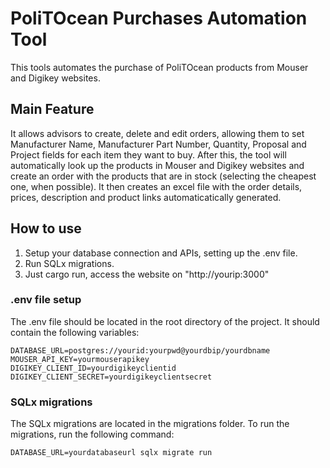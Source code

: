# PoliTOcean Purchases Automation Tool
This tools automates the purchase of PoliTOcean products from Mouser and Digikey websites.
## Main Feature
It allows advisors to create, delete and edit orders, allowing them to set Manufacturer Name, Manufacturer Part Number, Quantity,
Proposal and Project fields for each item they want to buy. After this, the tool will automatically look up the products in Mouser and Digikey websites and create an order with the products that are in stock (selecting the cheapest one, when possible). It then creates an excel file with the order details, prices, description and product links automaticatically generated.
## How to use
1. Setup your database connection and APIs, setting up the .env file.
2. Run SQLx migrations.
3. Just cargo run, access the website on "http://yourip:3000"
### .env file setup
The .env file should be located in the root directory of the project. It should contain the following variables:
```
DATABASE_URL=postgres://yourid:yourpwd@yourdbip/yourdbname
MOUSER_API_KEY=yourmouserapikey
DIGIKEY_CLIENT_ID=yourdigikeyclientid
DIGIKEY_CLIENT_SECRET=yourdigikeyclientsecret
```
### SQLx migrations
The SQLx migrations are located in the migrations folder.
To run the migrations, run the following command:
```
DATABASE_URL=yourdatabaseurl sqlx migrate run
```